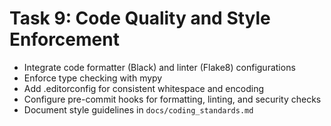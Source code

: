# Task 9: Code Quality and Style Enforcement

- Integrate code formatter (Black) and linter (Flake8) configurations
- Enforce type checking with mypy
- Add .editorconfig for consistent whitespace and encoding
- Configure pre-commit hooks for formatting, linting, and security checks
- Document style guidelines in `docs/coding_standards.md`
